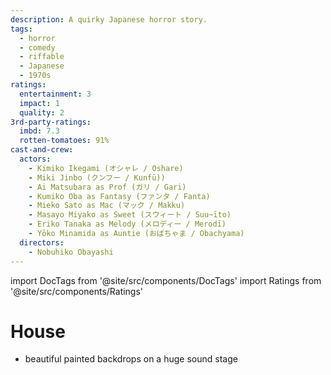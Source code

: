 ```yaml
---
description: A quirky Japanese horror story.
tags:
  - horror
  - comedy
  - riffable
  - Japanese
  - 1970s
ratings:
  entertainment: 3
  impact: 1
  quality: 2
3rd-party-ratings:
  imbd: 7.3
  rotten-tomatoes: 91%
cast-and-crew:
  actors:
    - Kimiko Ikegami (オシャレ / Oshare)
    - Miki Jinbo (クンフー / Kunfū))
    - Ai Matsubara as Prof (ガリ / Gari)
    - Kumiko Oba as Fantasy (ファンタ / Fanta)
    - Mieko Sato as Mac (マック / Makku)
    - Masayo Miyako as Sweet (スウィート / Suu~īto)
    - Eriko Tanaka as Melody (メロディー / Merodī)
    - Yōko Minamida as Auntie (おばちゃま / Obachyama)
  directors:
    - Nobuhiko Obayashi
---
```

import DocTags from '@site/src/components/DocTags'
import Ratings from '@site/src/components/Ratings'

# House

- beautiful painted backdrops on a huge sound stage

